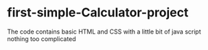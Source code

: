 # first-simple-Calculator-project
The code contains basic HTML and CSS with a little bit of java script nothing too complicated 
